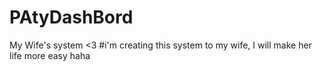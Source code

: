 # PAtyDashBord
My Wife's system &lt;3
#i'm creating this system to my wife, I will make her life more easy haha
